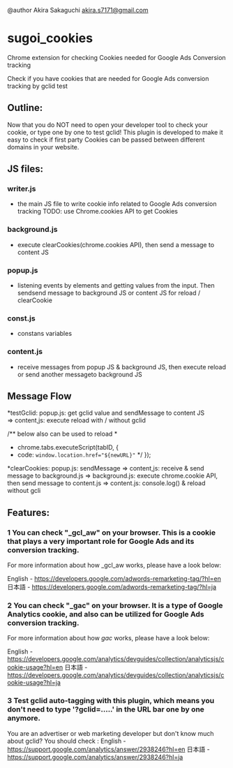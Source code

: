 @author Akira Sakaguchi <akira.s7171@gmail.com>

# sugoi_cookies
Chrome extension for checking Cookies needed for Google Ads Conversion tracking

Check if you have cookies that are needed for Google Ads conversion tracking by gclid test

## Outline:
Now that you do NOT need to open your developer tool to check your cookie, or type one by one to test gclid!
This plugin is developed to make it easy to check if first party Cookies can be passed between different domains in your website.

## JS files:
### writer.js
 - the main JS file to  write cookie info related to Google Ads conversion tracking
 TODO: use Chrome.cookies API to get Cookies

### background.js
 - execute clearCookies(chrome.cookies API), then send a message to content JS
 
### popup.js
 - listening events by elements and getting values from the input.
   Then sendsend message to background JS or content JS for reload / clearCookie
 
### const.js
 - constans variables
 
### content.js
 - receive messages from popup JS & background JS, 
   then execute reload or send another messageto background JS

## Message Flow
*testGclid: popup.js: get gclid value and sendMessage to content JS  
  => content,js: execute reload with / without gclid
 
 /** below also can be used to reload
  *  
  *  chrome.tabs.executeScript(tabID, {
  *   code: `window.location.href="${newURL}"`
  */ });

*clearCookies: popup.js: sendMessage 
  => content,js: receive & send message to background.js
  => background.js: execute chrome.cookie API, then send message to content.js
  => content.js: console.log() & reload without gcli

## Features:
### 1 You can check "_gcl_aw" on your browser. This is a cookie that plays a very important role for Google Ads and its conversion tracking.
For more information about how _gcl_aw works, please have a look below:

English - https://developers.google.com/adwords-remarketing-tag/?hl=en
日本語 - https://developers.google.com/adwords-remarketing-tag/?hl=ja

### 2 You can check "_gac" on your browser. It is a type of Google Analytics cookie, and also can be utilized for Google Ads conversion tracking. 
For more information about how _gac_ works, please have a look below:

English - https://developers.google.com/analytics/devguides/collection/analyticsjs/cookie-usage?hl=en
日本語 -https://developers.google.com/analytics/devguides/collection/analyticsjs/cookie-usage?hl=ja

### 3 Test gclid auto-tagging with this plugin, which means you don't need to type '?gclid=.....' in the URL bar one by one anymore. 
You are an advertiser or web marketing developer but don't know much about gclid? You should check : 
English - https://support.google.com/analytics/answer/2938246?hl=en
日本語 - https://support.google.com/analytics/answer/2938246?hl=ja
